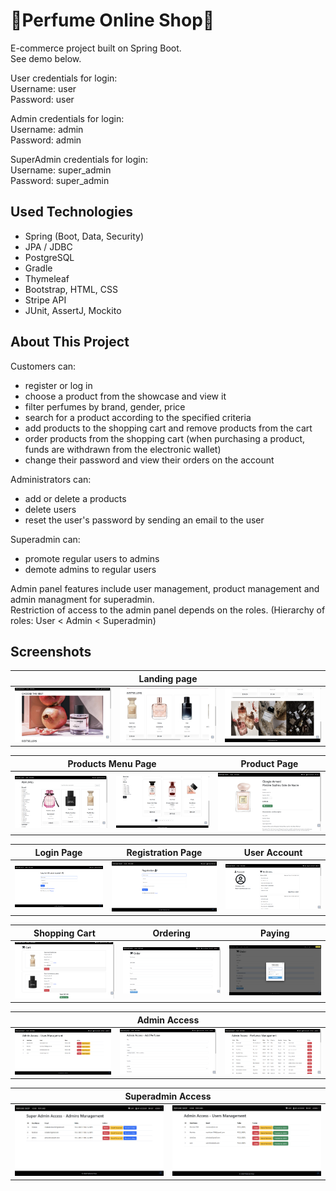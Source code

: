 <h1>🪻Perfume Online Shop🪻</h1>
<p>E-commerce project built on Spring Boot.<br/>
  See demo below.</p>
  
<p>User credentials for login:<br/>
Username: user<br/>
Password: user</p>

<p>Admin credentials for login:<br/>
Username: admin<br/>
Password: admin</p>

<p>SuperAdmin credentials for login:<br/>
Username: super_admin<br/>
Password: super_admin</p>

<h2>Used Technologies</h2>
<ul>
  <li>Spring (Boot, Data, Security)</li>
  <li>JPA / JDBC</li>
  <li>PostgreSQL</li>
  <li>Gradle</li>
  <li>Thymeleaf</li>
  <li>Bootstrap, HTML, CSS</li>
  <li>Stripe API</li>
  <li>JUnit, AssertJ, Mockito</li>
</ul>

<h2>About This Project</h2>
<p>Customers can:
  <ul>
    <li>register or log in</li>
    <li>choose a product from the showcase and view it</li>
    <li>filter perfumes by brand, gender, price</li>
    <li>search for a product according to the specified criteria</li>
    <li>add products to the shopping cart and remove products from the cart</li>
    <li>order products from the shopping cart (when purchasing a product, funds are withdrawn from the electronic wallet)</li>
    <li>change their password and view their orders on the account</li>
  </ul>
</p>

<p>Administrators can:
  <ul>
    <li>add or delete a products</li>
    <li>delete users</li>
    <li>reset the user's password by sending an email to the user</li>
  </ul>
</p>

<p>Superadmin can:
  <ul>
    <li>promote regular users to admins</li>
    <li>demote admins to regular users</li>
  </ul>
</p>

<p>Admin panel features include user management, product management and admin managment for superadmin.<br/>
Restriction of access to the admin panel depends on the roles. (Hierarchy of roles: User &lt; Admin &lt; Superadmin)</p>

<h2>Screenshots</h2>
<table>
  <thead>
    <tr>
      <th colspan="3">Landing page</th>
    </tr>
  </thead>
  <tbody>
    <tr>
      <td><img src="https://github.com/VictoriaBabchenko1/PerfumeOnlineShop/blob/master/screenshots/LandingPage1.png" alt="LandingPage1" width="300"/></td>
      <td><img src="https://github.com/VictoriaBabchenko1/PerfumeOnlineShop/blob/master/screenshots/LandingPage2.png" alt="LandingPage2" width="300"/></td>
      <td><img src="https://github.com/VictoriaBabchenko1/PerfumeOnlineShop/blob/master/screenshots/LandingPage3.png" alt="LandingPage3" width="300"/></td>
    </tr>
  </tbody>
</table>

<table>
  <thead>
    <tr>
      <th colspan="2">Products Menu Page</th>
      <th>Product Page</th>
    </tr>
  </thead>
  <tbody>
    <tr>
      <td><img src="https://github.com/VictoriaBabchenko1/PerfumeOnlineShop/blob/master/screenshots/ProductsMenuPage1.png" alt="ProductsMenuPage1" width="300"/></td>
      <td><img src="https://github.com/VictoriaBabchenko1/PerfumeOnlineShop/blob/master/screenshots/ProductsMenuPage2.png" alt="ProductsMenuPage2" width="300"/></td>
      <td><img src="https://github.com/VictoriaBabchenko1/PerfumeOnlineShop/blob/master/screenshots/ProductPage.png" alt="ProductPage" width="300"/></td>
    </tr>
  </tbody>
</table>

<table>
  <thead>
    <tr>
      <th>Login Page</th>
      <th>Registration Page</th>
      <th>User Account</th>
    </tr>
  </thead>
  <tbody>
    <tr>
      <td><img src="https://github.com/VictoriaBabchenko1/PerfumeOnlineShop/blob/master/screenshots/LoginPage.png" alt="LoginPage" width="300"/></td>
      <td><img src="https://github.com/VictoriaBabchenko1/PerfumeOnlineShop/blob/master/screenshots/RegistrationPage.png" alt="RegistrationPage" width="300"/></td>
      <td><img src="https://github.com/VictoriaBabchenko1/PerfumeOnlineShop/blob/master/screenshots/UserAccount.png" alt="UserAccount" width="300"/></td>
    </tr>
  </tbody>
</table>

<table>
  <thead>
    <tr>
      <th>Shopping Cart</th>
      <th>Ordering</th>
      <th>Paying</th>
    </tr>
  </thead>
  <tbody>
    <tr>
      <td><img src="https://github.com/VictoriaBabchenko1/PerfumeOnlineShop/blob/master/screenshots/ShoppingCart.png" alt="ShoppingCart" width="300"/></td>
      <td><img src="https://github.com/VictoriaBabchenko1/PerfumeOnlineShop/blob/master/screenshots/Ordering.png" alt="Ordering" width="300"/></td>
      <td><img src="https://github.com/VictoriaBabchenko1/PerfumeOnlineShop/blob/master/screenshots/Paying.png" alt="Paying" width="300"/></td>
    </tr>
  </tbody>
</table>

<table>
  <thead>
    <tr>
      <th colspan="3">Admin Access</th>
    </tr>
  </thead>
  <tbody>
    <tr>
      <td><img src="https://github.com/VictoriaBabchenko1/PerfumeOnlineShop/blob/master/screenshots/AdminAccess1.png" alt="AdminAccess1" width="300"/></td>
      <td><img src="https://github.com/VictoriaBabchenko1/PerfumeOnlineShop/blob/master/screenshots/AdminAccess2.png" alt="AdminAccess2" width="300"/></td>
      <td><img src="https://github.com/VictoriaBabchenko1/PerfumeOnlineShop/blob/master/screenshots/AdminAccess3.png" alt="AdminAccess3" width="300"/></td>
    </tr>
  </tbody>
</table>

<table>
  <thead>
    <tr>
      <th colspan="3">Superadmin Access</th>
    </tr>
  </thead>
  <tbody>
    <tr>
      <td><img src="https://github.com/VictoriaBabchenko1/PerfumeOnlineShop/blob/master/screenshots/SuperAdminAccess1.png" alt="SuperAdminAccess1" width="300"/></td>
      <td><img src="https://github.com/VictoriaBabchenko1/PerfumeOnlineShop/blob/master/screenshots/SuperAdminAccess2.png" alt="SuperAdminAccess2" width="300"/></td>
    </tr>
  </tbody>
</table>
